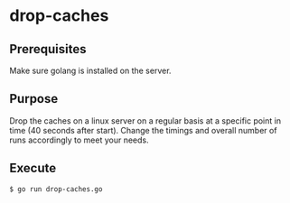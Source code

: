 # drop-caches

## Prerequisites

Make sure golang is installed on the server.

## Purpose

Drop the caches on a linux server on a regular basis at a specific point in time (40 seconds after start). Change the timings and overall number of runs accordingly to meet your needs.

## Execute

```
$ go run drop-caches.go
```
